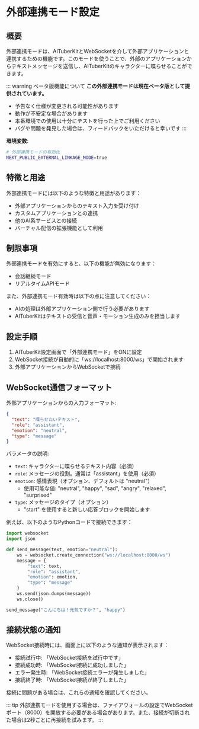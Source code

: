 # 外部連携モード設定

## 概要

外部連携モードは、AITuberKitとWebSocketを介して外部アプリケーションと連携するための機能です。このモードを使うことで、外部のアプリケーションからテキストメッセージを送信し、AITuberKitのキャラクターに喋らせることができます。

::: warning ベータ版機能について
**この外部連携モードは現在ベータ版として提供されています。**

- 予告なく仕様が変更される可能性があります
- 動作が不安定な場合があります
- 本番環境での使用は十分にテストを行った上でご利用ください
- バグや問題を発見した場合は、フィードバックをいただけると幸いです
  :::

**環境変数**:

```bash
# 外部連携モードの有効化
NEXT_PUBLIC_EXTERNAL_LINKAGE_MODE=true
```

## 特徴と用途

外部連携モードには以下のような特徴と用途があります：

- 外部アプリケーションからのテキスト入力を受け付け
- カスタムアプリケーションとの連携
- 他のAI系サービスとの接続
- バーチャル配信の拡張機能として利用

## 制限事項

外部連携モードを有効にすると、以下の機能が無効になります：

- 会話継続モード
- リアルタイムAPIモード

また、外部連携モード有効時は以下の点に注意してください：

- AIの処理は外部アプリケーション側で行う必要があります
- AITuberKitはテキストの受信と音声・モーション生成のみを担当します

## 設定手順

1. AITuberKit設定画面で「外部連携モード」をONに設定
2. WebSocket接続が自動的に「ws://localhost:8000/ws」で開始されます
3. 外部アプリケーションからWebSocketで接続

## WebSocket通信フォーマット

外部アプリケーションからの入力フォーマット:

```json
{
  "text": "喋らせたいテキスト",
  "role": "assistant",
  "emotion": "neutral",
  "type": "message"
}
```

パラメータの説明:

- `text`: キャラクターに喋らせるテキスト内容（必須）
- `role`: メッセージの役割。通常は「assistant」を使用（必須）
- `emotion`: 感情表現（オプション、デフォルトは "neutral"）
  - 使用可能な値: "neutral", "happy", "sad", "angry", "relaxed", "surprised"
- `type`: メッセージのタイプ（オプション）
  - "start" を使用すると新しい応答ブロックを開始します

例えば、以下のようなPythonコードで接続できます：

```python
import websocket
import json

def send_message(text, emotion="neutral"):
    ws = websocket.create_connection("ws://localhost:8000/ws")
    message = {
        "text": text,
        "role": "assistant",
        "emotion": emotion,
        "type": "message"
    }
    ws.send(json.dumps(message))
    ws.close()

send_message("こんにちは！元気ですか？", "happy")
```

## 接続状態の通知

WebSocket接続時には、画面上に以下のような通知が表示されます：

- 接続試行中: 「WebSocket接続を試行中です」
- 接続成功時: 「WebSocket接続に成功しました」
- エラー発生時: 「WebSocket接続エラーが発生しました」
- 接続終了時: 「WebSocket接続が終了しました」

接続に問題がある場合は、これらの通知を確認してください。

::: tip
外部連携モードを使用する場合は、ファイアウォールの設定でWebSocketポート（8000）を開放する必要がある場合があります。また、接続が切断された場合は2秒ごとに再接続を試みます。
:::
